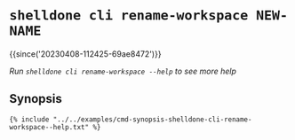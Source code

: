 # `shelldone cli rename-workspace NEW-NAME`

{{since('20230408-112425-69ae8472')}}

*Run `shelldone cli rename-workspace --help` to see more help*

## Synopsis

```console
{% include "../../examples/cmd-synopsis-shelldone-cli-rename-workspace--help.txt" %}
```

